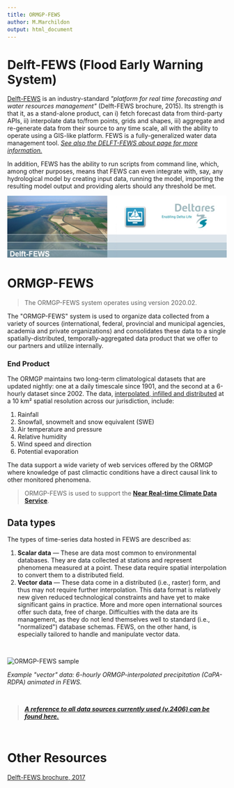 ```yaml
---
title: ORMGP-FEWS
author: M.Marchildon
output: html_document
---
```



# Delft-FEWS (**F**lood **E**arly **W**arning **S**ystem)

[Delft-FEWS](https://www.deltares.nl/en/software-and-data/products/delft-fews-platform) is an industry-standard *"platform for real time forecasting and water resources management"* (Delft-FEWS brochure, 2015). Its strength is that it, as a stand-alone product, can i) fetch forecast data from third-party APIs, ii) interpolate data to/from points, grids and shapes, iii) aggregate and re-generate data from their source to any time scale, all with the ability to operate using a GIS-like platform. FEWS is a fully-generalized water data management tool. [*See also the DELFT-FEWS about page for more information.*](https://oss.deltares.nl/web/delft-fews/about-delft-fews)

In addition, FEWS has the ability to run scripts from command line, which, among other purposes, means that FEWS can even integrate with, say, any hydrological model by creating input data, running the model, importing the resulting model output and providing alerts should any threshold be met.

![](fig/fews2019-splash.png)


# ORMGP-FEWS

> The ORMGP-FEWS system operates using version 2020.02.

The "ORMGP-FEWS" system is used to organize data collected from a variety of sources (international, federal, provincial and municipal agencies, academia and private organizations) and consolidates these data to a single spatially-distributed, temporally-aggregated data product that we offer to our partners and utilize internally.


### End Product
The ORMGP maintains two long-term climatological datasets that are updated nightly: one at a daily timescale since 1901, and the second at a 6-hourly dataset since 2002. The data, [interpolated, infilled and distributed](/interpolants/fews/climate-interpolation.html) at a 10 km² spatial resolution across our jurisdiction, include:

1. Rainfall
2. Snowfall, snowmelt and snow equivalent (SWE)
3. Air temperature and pressure
4. Relative humidity
5. Wind speed and direction
6. Potential evaporation

The data support a wide variety of web services offered by the ORMGP where knowledge of past climactic conditions have a direct causal link to other monitored phenomena.

> ORMGP-FEWS is used to support the [**Near Real-time Climate Data Service**](/interpolants/sources/climate-data-service.html).


## Data types
The types of time-series data hosted in FEWS are described as:

1. **Scalar data** — These are data most common to environmental databases. They are data collected at stations and represent phenomena measured at a point.  These data require spatial interpolation to convert them to a distributed field.
1. **Vector data** — These data come in a distributed (i.e., raster) form, and thus may not require further interpolation.  This data format is relatively new given reduced technological constraints and have yet to make significant gains in practice. More and more open international sources offer such data, free of charge. Difficulties with the data are its management, as they do not lend themselves well to standard (i.e., "normalized") database schemas.  FEWS, on the other hand, is especially tailored to handle and manipulate vector data.

<br>

![ORMGP-FEWS sample](fig/ORMGP-FEWS-sample1-slowed.gif)

*Example "vector" data: 6-hourly ORMGP-interpolated precipitation (CaPA-RDPA) animated in FEWS.*

<br>

> [__*A reference to all data sources currently used (v.2406) can be found here.*__](/interpolants/sources/reference.html)

<br>

# Other Resources

[Delft-FEWS brochure, 2017](https://cms.deltares.nl/assets/common/downloads/Delft-FEWS_brochure-2017-2-1.pdf)
